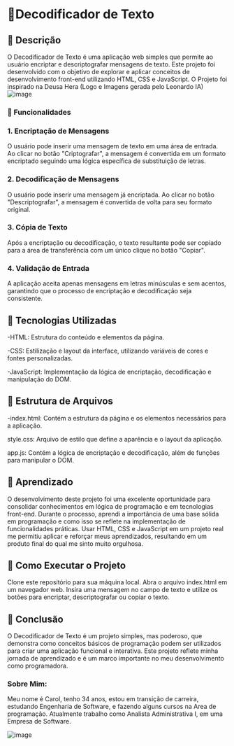 # 💟Decodificador de Texto

## 🔴 Descrição

O Decodificador de Texto é uma aplicação web simples que permite ao usuário encriptar e descriptografar mensagens de texto. Este projeto foi desenvolvido com o objetivo de explorar e aplicar conceitos de desenvolvimento front-end utilizando HTML, CSS e JavaScript.
O Projeto foi inspirado na Deusa Hera (Logo e Imagens gerada pelo Leonardo IA)
![image](https://github.com/user-attachments/assets/71ad93e0-23e3-4cb5-a63e-f6958d34a314)

### 🔴 Funcionalidades

### 1. Encriptação de Mensagens
   
O usuário pode inserir uma mensagem de texto em uma área de entrada.
Ao clicar no botão "Criptografar", a mensagem é convertida em um formato encriptado seguindo uma lógica específica de substituição de letras.

### 2. Decodificação de Mensagens
   
O usuário pode inserir uma mensagem já encriptada.
Ao clicar no botão "Descriptografar", a mensagem é convertida de volta para seu formato original.

### 3. Cópia de Texto

Após a encriptação ou decodificação, o texto resultante pode ser copiado para a área de transferência com um único clique no botão "Copiar".

### 4. Validação de Entrada

A aplicação aceita apenas mensagens em letras minúsculas e sem acentos, garantindo que o processo de encriptação e decodificação seja consistente.

## 🔴 Tecnologias Utilizadas

-HTML: Estrutura do conteúdo e elementos da página.

-CSS: Estilização e layout da interface, utilizando variáveis de cores e fontes personalizadas.

-JavaScript: Implementação da lógica de encriptação, decodificação e manipulação do DOM.



## 🔴 Estrutura de Arquivos

-index.html: Contém a estrutura da página e os elementos necessários para a aplicação.

style.css: Arquivo de estilo que define a aparência e o layout da aplicação.

app.js: Contém a lógica de encriptação e decodificação, além de funções para manipular o DOM.

## 🔴 Aprendizado

O desenvolvimento deste projeto foi uma excelente oportunidade para consolidar conhecimentos em lógica de programação e em tecnologias front-end. Durante o processo, aprendi a importância de uma base sólida em programação e como isso se reflete na implementação de funcionalidades práticas. Usar HTML, CSS e JavaScript em um projeto real me permitiu aplicar e reforçar meus aprendizados, resultando em um produto final do qual me sinto muito orgulhosa.

## 🔴 Como Executar o Projeto

Clone este repositório para sua máquina local.
Abra o arquivo index.html em um navegador web.
Insira uma mensagem no campo de texto e utilize os botões para encriptar, descriptografar ou copiar o texto.

## 🔴 Conclusão

O Decodificador de Texto é um projeto simples, mas poderoso, que demonstra como conceitos básicos de programação podem ser utilizados para criar uma aplicação funcional e interativa. Este projeto reflete minha jornada de aprendizado e é um marco importante no meu desenvolvimento como programadora.

### Sobre Mim:

Meu nome é Carol, tenho 34 anos, estou em transição de carreira, estudando Engenharia de Software, e fazendo alguns cursos na Area de programação. Atualmente trabalho como Analista Administrativa I, em uma Empresa de Software.

![image](https://github.com/user-attachments/assets/177548c8-4b67-44aa-83c2-65a5923091bb)

